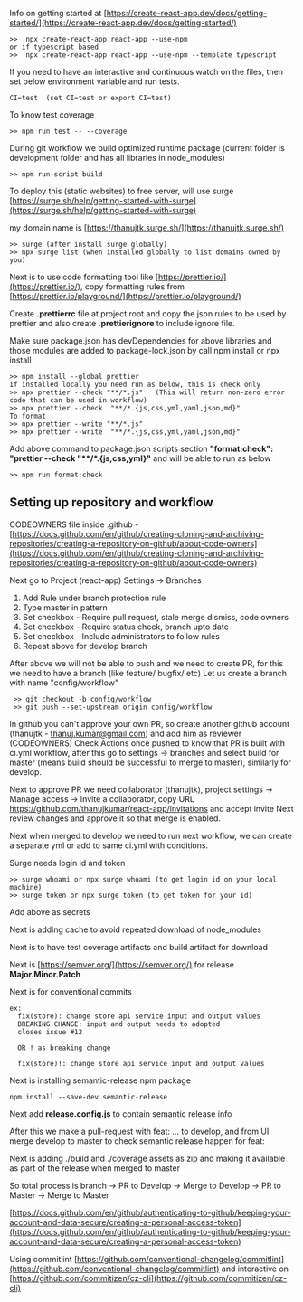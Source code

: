 Info on getting started at [https://create-react-app.dev/docs/getting-started/](https://create-react-app.dev/docs/getting-started/)

```
>>  npx create-react-app react-app --use-npm
or if typescript based
>>  npx create-react-app react-app --use-npm --template typescript
```

If you need to have an interactive and continuous watch on the files, then set below environment variable and run tests.

```
CI=test  (set CI=test or export CI=test)
```

To know test coverage

```
>> npm run test -- --coverage
```

During git workflow we build optimized runtime package (current folder is development folder and has all libraries in node_modules)

```
>> npm run-script build
```

To deploy this (static websites) to free server, will use surge [https://surge.sh/help/getting-started-with-surge](https://surge.sh/help/getting-started-with-surge)

my domain name is [https://thanujtk.surge.sh/](https://thanujtk.surge.sh/)

```
>> surge (after install surge globally)
>> npx surge list (when installed globally to list domains owned by you)
```

Next is to use code formatting tool like [https://prettier.io/](https://prettier.io/), copy formatting rules from [https://prettier.io/playground/](https://prettier.io/playground/)

Create **.prettierrc** file at project root and copy the json rules to be used by prettier and also create **.prettierignore** to include ignore file.

Make sure package.json has devDependencies for above libraries and those modules are added to package-lock.json by call npm install or npx install

```
>> npm install --global prettier
if installed locally you need run as below, this is check only
>> npx prettier --check "**/*.js"   (This will return non-zero error code that can be used in workflow)
>> npx prettier --check  "**/*.{js,css,yml,yaml,json,md}"
To format
>> npx prettier --write "**/*.js"
>> npx prettier --write  "**/*.{js,css,yml,yaml,json,md}"
```

Add above command to package.json scripts section **"format:check": "prettier --check "\*\*/\*.{js,css,yml}"** and will be able to run as below

```
>> npm run format:check
```

## **Setting up repository and workflow**

CODEOWNERS file inside .github - [https://docs.github.com/en/github/creating-cloning-and-archiving-repositories/creating-a-repository-on-github/about-code-owners](https://docs.github.com/en/github/creating-cloning-and-archiving-repositories/creating-a-repository-on-github/about-code-owners)

Next go to Project (react-app) Settings -> Branches

1. Add Rule under branch protection rule
2. Type master in pattern
3. Set checkbox - Require pull request, stale merge dismiss, code owners
4. Set checkbox - Require status check, branch upto date
5. Set checkbox - Include administrators to follow rules
6. Repeat above for develop branch

After above we will not be able to push and we need to create PR, for this we need to have a branch (like feature/ bugfix/ etc)
Let us create a branch with name "config/workflow"

```
 >> git checkout -b config/workflow
 >> git push --set-upstream origin config/workflow
```

In github you can't approve your own PR, so create another github account (thanujtk - thanuj.kumar@gmail.com) and add him as reviewer (CODEOWNERS)
Check Actions once pushed to know that PR is built with ci.yml workflow, after this go to settings -> branches and select build for master (means build should be successful to merge to master),
similarly for develop.

Next to approve PR we need collaborator (thanujtk), project settings -> Manage access -> Invite a collaborator, copy URL https://github.com/thanujkumar/react-app/invitations and accept invite
Next review changes and approve it so that merge is enabled.

Next when merged to develop we need to run next workflow, we can create a separate yml or add to same ci.yml with conditions.

Surge needs login id and token

```
>> surge whoami or npx surge whoami (to get login id on your local machine)
>> surge token or npx surge token (to get token for your id)
```

Add above as secrets

Next is adding cache to avoid repeated download of node_modules

Next is to have test coverage artifacts and build artifact for download

Next is [https://semver.org/](https://semver.org/) for release **Major.Minor.Patch**

Next is []() for conventional commits

```
ex:
  fix(store): change store api service input and output values
  BREAKING CHANGE: input and output needs to adopted
  closes issue #12

  OR ! as breaking change

  fix(store)!: change store api service input and output values
```

Next is installing semantic-release npm package

```
npm install --save-dev semantic-release
```

Next add **release.config.js** to contain semantic release info

After this we make a pull-request with feat: ... to develop, and from UI merge develop to master to check semantic release happen for feat:

Next is adding ./build and ./coverage assets as zip and making it available as part of the release when merged to master

So total process is branch -> PR to Develop -> Merge to Develop -> PR to Master -> Merge to Master

[https://docs.github.com/en/github/authenticating-to-github/keeping-your-account-and-data-secure/creating-a-personal-access-token](https://docs.github.com/en/github/authenticating-to-github/keeping-your-account-and-data-secure/creating-a-personal-access-token)

Using commitlint [https://github.com/conventional-changelog/commitlint](https://github.com/conventional-changelog/commitlint)
and interactive on [https://github.com/commitizen/cz-cli](https://github.com/commitizen/cz-cli)
